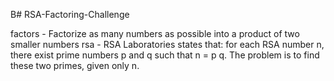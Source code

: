 B# RSA-Factoring-Challenge

factors - Factorize as many numbers as possible into a product of two smaller numbers
rsa - RSA Laboratories states that: for each RSA number n, there exist prime numbers p and q such that n = p q. The problem is to find these two primes, given only n.